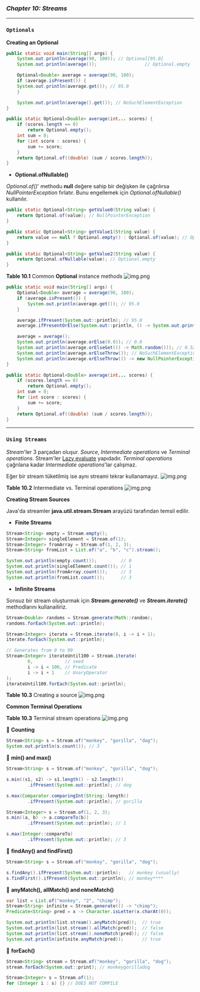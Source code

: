 ### _Chapter 10: Streams_

---
### `Optionals`

**Creating an Optional**
```java
public static void main(String[] args) {
    System.out.println(average(90, 100)); // Optional[95.0]
    System.out.println(average());                  // Optional.empty

    Optional<Double> average = average(90, 100);
    if (average.isPresent()) {
    System.out.println(average.get()); // 95.0
    }

    System.out.println(average().get()); // NoSuchElementException
}

public static Optional<Double> average(int... scores) {
    if (scores.length == 0)
        return Optional.empty();
    int sum = 0;
    for (int score : scores) {
        sum += score;
    }
    return Optional.of((double) (sum / scores.length));
}
```

- **Optional.ofNullable()**

_Optional.of()_' methodu **null** değere sahip bir değişken ile çağrılırsa _NullPointerException_ fırlatır.
Bunu engellemek için _Optional.ofNullable()_ kullanılır.
```java
public static Optional<String> getValue0(String value) {
    return Optional.of(value); // NullPointerException
}

public static Optional<String> getValue1(String value) {
    return value == null ? Optional.empty() : Optional.of(value); // Optional.empty
}

public static Optional<String> getValue2(String value) {
    return Optional.ofNullable(value); // Optional.empty
}
```

**Table 10.1** Common **Optional** instance methods
![img.png](../../../../resources/img/table-10.1.png)

```java
public static void main(String[] args) {
    Optional<Double> average = average(90, 100);
    if (average.isPresent()) {
        System.out.println(average.get()); // 95.0
    }

    average.ifPresent(System.out::println); // 95.0
    average.ifPresentOrElse(System.out::println, () -> System.out.println("Empty")); // 95.0

    average = average();
    System.out.println(average.orElse(0.0)); // 0.0
    System.out.println(average.orElseGet(() -> Math.random())); // 0.52
    System.out.println(average.orElseThrow()); // NoSuchElementException
    System.out.println(average.orElseThrow(() -> new NullPointerException())); // NullPointerException
}

public static Optional<Double> average(int... scores) {
    if (scores.length == 0)
        return Optional.empty();
    int sum = 0;
    for (int score : scores) {
        sum += score;
    }
    return Optional.of((double) (sum / scores.length));
}
```

---
### `Using Streams`

_Stream_'ler 3 parçadan oluşur. _Source_, _Intermediate operations_ ve _Terminal operations_. 
Stream'ler <u>Lazy evaluate</u> yapıdadır. _Terminal operations_ çağrılana kadar _Intermediate operations_'lar çalışmaz.

Eğer bir stream tüketilmiş ise aynı streami tekrar kullanamayız.
![img.png](../../../../resources/img/figure-10.2.png)

**Table 10.2** Intermediate vs. Terminal operations
![img.png](../../../../resources/img/table-10.2.png)

**Creating Stream Sources**

Java'da streamler **java.util.stream.Stream<T>** arayüzü tarafından temsil edilir.

- **Finite Streams**
```java
Stream<String> empty = Stream.empty();
Stream<Integer> singleElement = Stream.of(1);
Stream<Integer> fromArray = Stream.of(1, 2, 3);
Stream<String> fromList = List.of("a", "b", "c").stream();

System.out.println(empty.count());         // 0
System.out.println(singleElement.count()); // 1
System.out.println(fromArray.count());     // 3
System.out.println(fromList.count());      // 3
```

- **Infinite Streams**

Sonsuz bir stream oluşturmak için _**Stream.generate()**_ ve _**Stream.iterate()**_ methodlarını kullanailiriz.
```java
Stream<Double> randoms = Stream.generate(Math::random);
randoms.forEach(System.out::println);

Stream<Integer> iterate = Stream.iterate(0, i -> i + 1);
iterate.forEach(System.out::println);

// Generates from 0 to 99
Stream<Integer> iterateUntil100 = Stream.iterate(
        0,            // seed
        i -> i < 100, // Predicate
        i -> i + 1    // UnaryOperator
);
iterateUntil100.forEach(System.out::println);
```

**Table 10.3** Creating a source
![img.png](../../../../resources/img/table-10.3.png)

**Common Terminal Operations**

**Table 10.3** Terminal stream operations
![img.png](../../../../resources/img/table-10.4.png)

&#20; **Counting**
```java
Stream<String> s = Stream.of("monkey", "gorilla", "dog");
System.out.println(s.count()); // 3
```

&#20; **min() and max()**
```java
Stream<String> s = Stream.of("monkey", "gorilla", "dog");

s.min((s1, s2) -> s1.length() - s2.length())
        .ifPresent(System.out::println); // dog

s.max(Comparator.comparingInt(String::length))
        .ifPresent(System.out::println); // gorilla

Stream<Integer> s = Stream.of(1, 2, 3);
s.min((a, b) -> a.compareTo(b))
        .ifPresent(System.out::println); // 1

s.max(Integer::compareTo)
        .ifPresent(System.out::println); // 3

```

&#20; **findAny() and findFirst()**
```java
Stream<String> s = Stream.of("monkey", "gorilla", "dog");

s.findAny().ifPresent(System.out::println);   // monkey (usually)
s.findFirst().ifPresent(System.out::println); // monkey****
```

&#20; **anyMatch(), allMatch() and noneMatch()**
```java
var list = List.of("monkey", "2", "chimp");
Stream<String> infinite = Stream.generate(() -> "chimp");
Predicate<String> pred = x -> Character.isLetter(x.charAt(0));

System.out.println(list.stream().anyMatch(pred));  // true
System.out.println(list.stream().allMatch(pred));  // false
System.out.println(list.stream().noneMatch(pred)); // false
System.out.println(infinite.anyMatch(pred));       // true
```

&#20; **forEach()**
```java
Stream<String> stream = Stream.of("monkey", "gorilla", "dog");
stream.forEach(System.out::print); // monkeygorilladog

Stream<Integer> s = Stream.of(1);
for (Integer i : s) {} // DOES NOT COMPILE
```